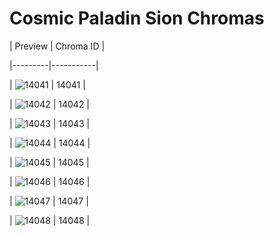 # Cosmic Paladin Sion Chromas


| Preview | Chroma ID |

|---------|-----------|

| ![14041](https://raw.communitydragon.org/latest/plugins/rcp-be-lol-game-data/global/default/v1/champion-chroma-images/14/14041.png) | 14041 |

| ![14042](https://raw.communitydragon.org/latest/plugins/rcp-be-lol-game-data/global/default/v1/champion-chroma-images/14/14042.png) | 14042 |

| ![14043](https://raw.communitydragon.org/latest/plugins/rcp-be-lol-game-data/global/default/v1/champion-chroma-images/14/14043.png) | 14043 |

| ![14044](https://raw.communitydragon.org/latest/plugins/rcp-be-lol-game-data/global/default/v1/champion-chroma-images/14/14044.png) | 14044 |

| ![14045](https://raw.communitydragon.org/latest/plugins/rcp-be-lol-game-data/global/default/v1/champion-chroma-images/14/14045.png) | 14045 |

| ![14046](https://raw.communitydragon.org/latest/plugins/rcp-be-lol-game-data/global/default/v1/champion-chroma-images/14/14046.png) | 14046 |

| ![14047](https://raw.communitydragon.org/latest/plugins/rcp-be-lol-game-data/global/default/v1/champion-chroma-images/14/14047.png) | 14047 |

| ![14048](https://raw.communitydragon.org/latest/plugins/rcp-be-lol-game-data/global/default/v1/champion-chroma-images/14/14048.png) | 14048 |